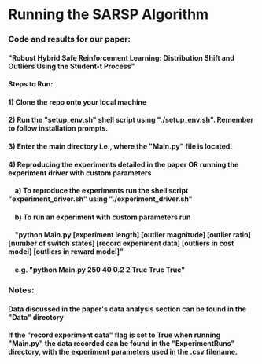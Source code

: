 # Running the SARSP Algorithm
### Code and results for our paper: 
#### "Robust Hybrid Safe Reinforcement Learning: Distribution Shift and Outliers Using the Student-t Process"
#### Steps to Run:
#### 1) Clone the repo onto your local machine
#### 2) Run the "setup_env.sh" shell script using "./setup_env.sh". Remember to follow installation prompts.
#### 3) Enter the main directory i.e., where the "Main.py" file is located.
#### 4) Reproducing the experiments detailed in the paper OR running the experiment driver with custom parameters
#### &nbsp;&nbsp;&nbsp; a) To reproduce the experiments run the shell script "experiment_driver.sh" using "./experiment_driver.sh"
#### &nbsp;&nbsp;&nbsp; b) To run an experiment with custom parameters run 
#### &nbsp;&nbsp;&nbsp; "python Main.py [experiment length] [outlier magnitude] [outlier ratio] [number of switch states] [record experiment data] [outliers in cost model] [outliers in reward model]" 
#### &nbsp;&nbsp;&nbsp; e.g. "python Main.py 250 40 0.2 2 True True True"
### Notes:
#### Data discussed in the paper's data analysis section can be found in the "Data" directory
#### If the "record experiment data" flag is set to True when running "Main.py" the data recorded can be found in the "ExperimentRuns" directory, with the experiment parameters used in the .csv filename.
